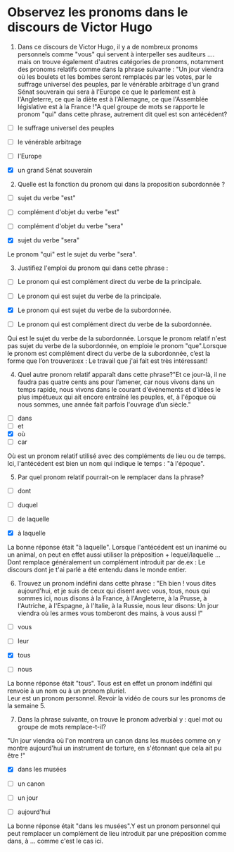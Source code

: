 # Observez les pronoms dans le discours de Victor Hugo

1. Dans ce discours de Victor Hugo, il y a de nombreux pronoms personnels comme "vous" qui servent à interpeller ses auditeurs .... mais on trouve également d'autres catégories de pronoms, notamment des pronoms relatifs comme dans la phrase suivante :                   "Un jour viendra où les boulets et les bombes seront remplacés par les votes, par le suffrage universel des peuples, par le vénérable arbitrage d'un grand Sénat souverain qui sera à l'Europe ce que le parlement est à l'Angleterre, ce que la diète est à l'Allemagne, ce que l'Assemblée législative est à la France !"A quel groupe de mots se rapporte le pronom "qui" dans cette phrase, autrement dit quel est son antécédent?

- [ ] le suffrage universel des peuples
- [ ] le vénérable arbitrage
- [ ] l'Europe
- [x] un grand Sénat souverain


2. Quelle est la fonction du pronom qui dans la proposition subordonnée ?

- [ ] sujet du verbe "est"
- [ ] complément d'objet du verbe "est"
- [ ] complément d'objet du verbe "sera"
- [x] sujet du verbe "sera"


Le pronom "qui" est le sujet du verbe "sera".

3. Justifiez l'emploi du pronom qui dans cette phrase : 

- [ ] Le pronom qui est complément direct du verbe de la principale.
- [ ] Le pronom qui est sujet du verbe de la principale.
- [x] Le pronom qui est sujet du verbe de la subordonnée.
- [ ] Le pronom qui est complément direct du verbe de la subordonnée. 


Qui  est le sujet du verbe de la subordonnée. Lorsque le pronom relatif n'est pas sujet du verbe de la subordonnée, on emploie le pronom "que".Lorsque le pronom est complément direct du verbe de la subordonnée, c’est la forme 
que l’on trouvera:ex : Le travail que j'ai fait est très intéressant!

4. Quel autre pronom relatif apparaît dans cette phrase?"Et ce
jour-là, il ne faudra pas quatre cents ans pour l’amener, car nous vivons dans
un temps rapide, nous vivons dans le courant d'événements et d'idées le plus
impétueux qui ait encore entraîné les peuples, et, à l'époque où nous sommes,
une année fait parfois l'ouvrage d’un siècle."

- [ ] dans
- [ ] et
- [x] où
- [ ] car

Où est un pronom relatif utilisé avec des compléments de lieu ou de temps. Ici, l'antécédent est bien un nom qui indique le temps : "à l'époque".

5. Par quel pronom relatif pourrait-on le remplacer dans la phrase?

- [ ] dont
- [ ] duquel
- [ ] de laquelle
- [x] à laquelle


La bonne réponse était "à laquelle". Lorsque l'antécédent est un inanimé ou un animal, on peut en effet aussi utiliser la préposition + lequel/laquelle ...   Dont remplace généralement un complément introduit par de.ex : Le discours dont je t'ai parlé a été entendu dans le monde entier.

6. Trouvez un pronom indéfini dans cette phrase : "Eh bien ! vous dites aujourd'hui, et
je suis de ceux qui disent avec vous, tous, nous qui sommes ici, nous disons à
la France, à l'Angleterre, à la Prusse, à l'Autriche, à l'Espagne, à l'Italie,
à la Russie, nous leur disons: Un jour viendra où les armes vous tomberont des
mains, à vous aussi !"

- [ ] vous
- [ ] leur
- [x] tous
- [ ] nous


La bonne réponse était "tous". Tous est en effet un pronom indéfini qui renvoie à un nom ou à un pronom pluriel.   
Leur est un pronom personnel. Revoir la vidéo de cours sur les pronoms de la semaine 5.



7. Dans la phrase suivante, on trouve le pronom adverbial y :  quel mot ou groupe de mots remplace-t-il?

















"Un jour
viendra où l'on montrera un canon dans les musées comme on y montre aujourd'hui
un instrument de torture, en s'étonnant que cela ait pu être !"

- [x] dans les musées
- [ ] un canon
- [ ] un jour
- [ ] aujourd'hui


La bonne réponse était "dans les musées".Y  est un pronom personnel qui peut remplacer un complément de lieu introduit par une préposition comme dans, à ... comme c'est le cas ici.

